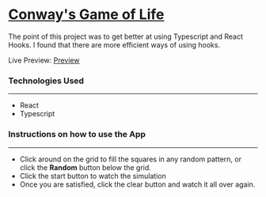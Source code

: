 # [Conway's Game of Life](https://en.wikipedia.org/wiki/Conway%27s_Game_of_Life)

The point of this project was to get better at using Typescript and React Hooks. I found that there are more efficient ways of using hooks.

Live Preview: [Preview](https://masonschafercodes.github.io/conways_game_of_life/)

### Technologies Used
---
- React
- Typescript


### Instructions on how to use the App
---
- Click around on the grid to fill the squares in any random pattern, or click the **Random** button below the grid.
- Click the start button to watch the simulation
- Once you are satisfied, click the clear button and watch it all over again.


